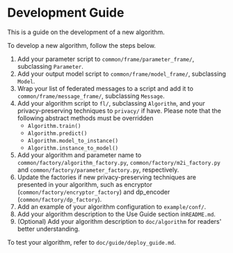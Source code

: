 # Development Guide


This is a guide on the development of a new algorithm.

To develop a new algorithm, follow the steps below.

1. Add your parameter script to ``common/frame/parameter_frame/``, subclassing ``Parameter``.
2. Add your output model script to ``common/frame/model_frame/``, subclassing ``Model``.
3. Wrap your list of federated messages to a script
   and add it to ``common/frame/message_frame/``, subclassing ``Message``.
4. Add your algorithm script to ``fl/``, subclassing ``Algorithm``, and your privacy-preserving techniques
   to ``privacy/`` if have. Please note that the following abstract
   methods must be overridden
   - ``Algorithm.train()``
   - ``Algorithm.predict()``
   - ``Algorithm.model_to_instance()``
   - ``Algorithm.instance_to_model()``
5. Add your algorithm and parameter name to ``common/factory/algorithm_factory.py``, ``common/factory/m2i_factory.py``
   and ``common/factory/parameter_factory.py``, respectively.
6. Update the factories if new privacy-preserving techniques are presented in your algorithm, such as encryptor (``common/factory/encryptor_factory``) and dp_encoder (``common/factory/dp_factory``).
7. Add an example of your algorithm configuration to ``example/conf/``.
8. Add your algorithm description to the Use Guide section in``README.md``.
9. (Optional) Add your algorithm description to ``doc/algorithm`` for readers' better understanding.

To test your algorithm, refer to ``doc/guide/deploy_guide.md``.

